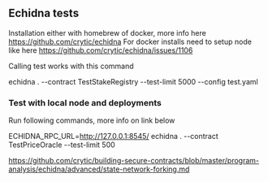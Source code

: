 ## Echidna tests

Installation either with homebrew of docker, more info here
https://github.com/crytic/echidna
For docker installs need to setup node like here https://github.com/crytic/echidna/issues/1106

Calling test works with this command

echidna . --contract TestStakeRegistry --test-limit 5000 --config test.yaml

### Test with local node and deployments

Run following commands, more info on link below

ECHIDNA_RPC_URL=http://127.0.0.1:8545/ echidna . --contract TestPriceOracle --test-limit 500

https://github.com/crytic/building-secure-contracts/blob/master/program-analysis/echidna/advanced/state-network-forking.md
